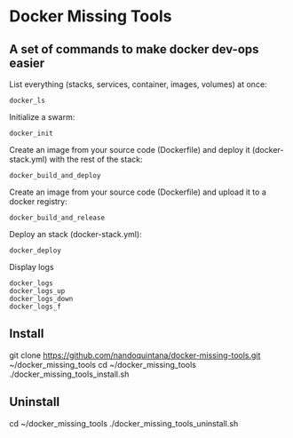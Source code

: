 # Docker Missing Tools

## A set of commands to make docker dev-ops easier


List everything (stacks, services, container, images, volumes) at once:

```
docker_ls
```

Initialize a swarm:
```
docker_init
```

Create an image from your source code (Dockerfile) and deploy it (docker-stack.yml) with the rest of the stack:
```
docker_build_and_deploy
```

Create an image from your source code (Dockerfile) and upload it to a docker registry:
```
docker_build_and_release
```

Deploy an stack (docker-stack.yml):
```
docker_deploy
```

Display logs
```
docker_logs
docker_logs_up
docker_logs_down
docker_logs_f
```

## Install

git clone https://github.com/nandoquintana/docker-missing-tools.git ~/docker_missing_tools
cd ~/docker_missing_tools
./docker_missing_tools_install.sh

## Uninstall

cd ~/docker_missing_tools
./docker_missing_tools_uninstall.sh
